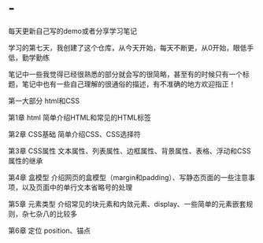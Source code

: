 # -
每天更新自己写的demo或者分享学习笔记

学习的第七天，我创建了这个仓库，从今天开始，每天不断更，从0开始，眼低手低，勤学勤练

笔记中一些我觉得已经很熟悉的部分就会写的很简略，甚至有的时候只有一个标题，笔记中也有一些自己理解的很通俗的描述，有不准确的地方欢迎指正！


第一大部分 html和CSS

第1章 html    简单介绍HTML和常见的HTML标签

第2章 CSS基础    简单介绍CSS、CSS选择符

第3章 CSS属性    文本属性、列表属性、边框属性、背景属性、表格、浮动和CSS属性的继承

第4章 盒模型    介绍网页的盒模型（margin和padding）、写静态页面的一些注意事项，以及页面中的单行文本省略号的处理

第5章 元素类型    介绍常见的块元素和内敛元素、display、一些简单的元素嵌套规则，杂七杂八的比较多

第6章 定位    position、锚点
